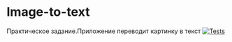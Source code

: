 # Image-to-text
Практическое задание.Приложение переводит картинку в текст
[![Tests](https://github.com/IvanTimonin08/Image-to-text/actions/workflows/python-app.yml)](https://github.com/IvanTimonin08/Image-to-text/actions/workflows/python-app.yml)
